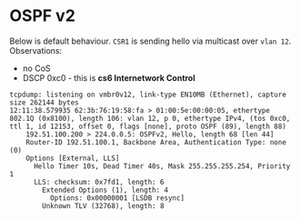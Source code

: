# OSPF v2


Below is default behaviour.  ```CSR1``` is sending hello via multicast over ```vlan 12```.  Observations:

* no CoS
* DSCP 0xc0 - this is **cs6 Internetwork Control**



```
tcpdump: listening on vmbr0v12, link-type EN10MB (Ethernet), capture size 262144 bytes
12:11:38.579935 62:3b:76:19:58:fa > 01:00:5e:00:00:05, ethertype 802.1Q (0x8100), length 106: vlan 12, p 0, ethertype IPv4, (tos 0xc0, ttl 1, id 12153, offset 0, flags [none], proto OSPF (89), length 88)
    192.51.100.200 > 224.0.0.5: OSPFv2, Hello, length 68 [len 44]
	Router-ID 192.51.100.1, Backbone Area, Authentication Type: none (0)
	Options [External, LLS]
	  Hello Timer 10s, Dead Timer 40s, Mask 255.255.255.254, Priority 1
	  LLS: checksum: 0x7fd1, length: 6
	    Extended Options (1), length: 4
	      Options: 0x00000001 [LSDB resync]
	    Unknown TLV (32768), length: 8

```

